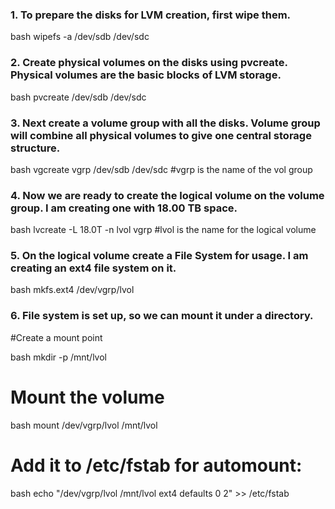 ### 1. To prepare the disks for LVM creation, first wipe them.

bash
wipefs -a /dev/sdb /dev/sdc 


### 2. Create physical volumes on the disks using pvcreate. Physical volumes are the basic blocks of LVM storage.

bash
pvcreate /dev/sdb /dev/sdc 

 
### 3. Next create a volume group with all the disks. Volume group will combine all physical volumes to give one central storage structure.

bash
vgcreate vgrp /dev/sdb /dev/sdc
#vgrp is the name of the vol group 


### 4. Now we are ready to create the logical volume on the volume group. I am creating one with 18.00 TB space.

bash
lvcreate -L 18.0T -n lvol vgrp
#lvol is the name for the logical volume 


### 5. On the logical volume create a File System for usage. I am creating an ext4 file system on it.

bash
mkfs.ext4 /dev/vgrp/lvol 


### 6. File system is set up, so we can mount it under a directory.

#Create a mount point

bash
mkdir -p /mnt/lvol

# Mount the volume

bash
mount /dev/vgrp/lvol /mnt/lvol


# Add it to /etc/fstab for automount:

bash
echo "/dev/vgrp/lvol /mnt/lvol ext4 defaults 0 2" >> /etc/fstab 

